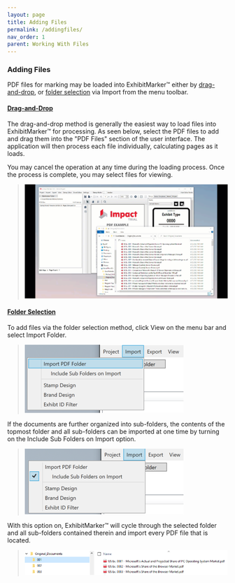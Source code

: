 ```yaml
---
layout: page
title: Adding Files
permalink: /addingfiles/
nav_order: 1
parent: Working With Files
---
```


### Adding Files

PDF files for marking may be loaded into ExhibitMarker&trade; either by [drag-and-drop](#drag-and-drop), or [folder selection](#folder-selection) via Import from the menu toolbar. 

#### __<u>Drag-and-Drop</u>__

The drag-and-drop method is generally the easiest way to load files into ExhibitMarker&trade; for processing.  As seen below, select the PDF files to add and drag them into the "PDF Files" section of the user interface.  The application will then process each file individually, calculating pages as it loads.

You may cancel the operation at any time during the loading process.  Once the process is complete, you may select files for viewing.

> ![Animated Gif drag-and-drop file loading](../../assets/working_with_files_assets/working_with_files_02_DragAndDropFiles.gif)

#### __<u>Folder Selection</u>__

To add files via the folder selection method, click View on the menu bar and select Import Folder.

> ![Screen Grab - Menu bar folder import](../../assets/working_with_files_assets/working_with_files_05_importfolder.png)

If the documents are further organized into sub-folders, the contents of the topmost folder and all sub-folders can be imported at one time by turning on the Include Sub Folders on Import option.

> ![Screen Grab - Menu bar folder import](../../assets/working_with_files_assets/working_with_files_06_importsubfolders.png)

With this option on, ExhibitMarker&trade; will cycle through the selected folder and all sub-folders contained therein and import every PDF file that is located.

> ![Screen Grab - Menu bar folder import](../../assets/working_with_files_assets/working_with_files_07_subfoldercontents.png)